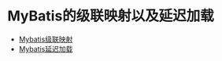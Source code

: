 # MyBatis的级联映射以及延迟加载

- [Mybatis级联映射](/md/Mybatis处理结果集映射（数据库查询到的数据------java对象）.md)
- [Mybatis延迟加载](/md/MyBatis延迟加载.md)